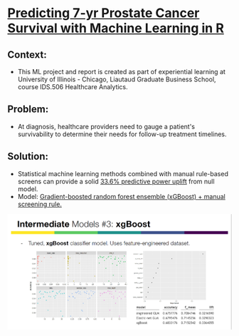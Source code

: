 # [Predicting 7-yr Prostate Cancer Survival with Machine Learning in R](https://github.com/robert-mdh-bui/ids506-healthcare-analytics/tree/main/prostate)

## Context: 
- This ML project and report is created as part of experiential learning at University of Illinois - Chicago, Liautaud Graduate Business School, course IDS.506 Healthcare Analytics.

## Problem:
- At diagnosis, healthcare providers need to gauge a patient's survivability to determine their needs for follow-up treatment timelines.

## Solution:
- Statistical machine learning methods combined with manual rule-based screens can provide a solid [33.6% predictive power uplift](https://github.com/robert-mdh-bui/ids506-healthcare-analytics/blob/e1f0fa5c47ab6204c570ebff89b35386151d1d90/prostate/ids.506%20-%20Applied%20Machine%20Learning_%20Detecting%207-year%20Prostate%20Cancer%20Survival.pdf) from null model.
- Model: [Gradient-boosted random forest ensemble (xGBoost) + manual screening rule.](https://github.com/robert-mdh-bui/ids506-healthcare-analytics/blob/main/prostate/modeling.Rmd)

[![Report Page](https://raw.githubusercontent.com/robert-mdh-bui/ids506-healthcare-analytics/main/_assets/prostate.png)](https://github.com/robert-mdh-bui/ids506-healthcare-analytics/blob/e1f0fa5c47ab6204c570ebff89b35386151d1d90/prostate/ids.506%20-%20Applied%20Machine%20Learning_%20Detecting%207-year%20Prostate%20Cancer%20Survival.pdf)
